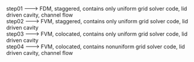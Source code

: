 step01 ---> FDM, staggered, contains only uniform grid solver code, lid driven cavity, channel flow <br />
step02 ---> FVM, staggered, contains only uniform grid solver code, lid driven cavity <br />
step03 ---> FVM, colocated, contains only uniform grid solver code, lid driven cavity <br />
step04 ---> FVM, colocated, contains nonuniform grid solver code, lid driven cavity, channel flow <br />
